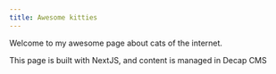 ```yaml
---
title: Awesome kitties
---
```


Welcome to my awesome page about cats of the internet.

This page is built with NextJS, and content is managed in Decap CMS
